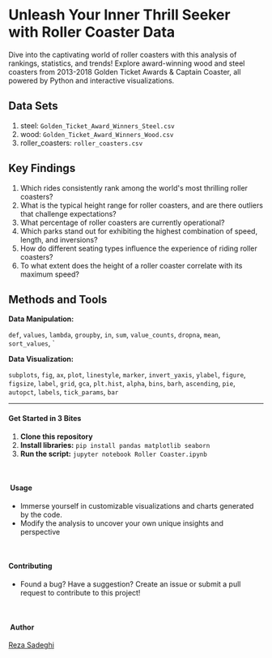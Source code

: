 # Unleash Your Inner Thrill Seeker with Roller Coaster Data

Dive into the captivating world of roller coasters with this analysis of rankings, statistics, and trends! Explore  award-winning wood and steel coasters from 2013-2018 Golden Ticket Awards & Captain Coaster, all powered by Python and interactive visualizations.


## Data Sets

1. steel: `Golden_Ticket_Award_Winners_Steel.csv`
2. wood: `Golden_Ticket_Award_Winners_Wood.csv`
3. roller_coasters: `roller_coasters.csv`



## Key Findings

1.	Which rides consistently rank among the world's most thrilling roller coasters?
2.	What is the typical height range for roller coasters, and are there outliers that challenge expectations?
3.	What percentage of roller coasters are currently operational?
4.	Which parks stand out for exhibiting the highest combination of speed, length, and inversions?
5.	How do different seating types influence the experience of riding roller coasters?
6.	To what extent does the height of a roller coaster correlate with its maximum speed?


##  Methods and Tools

__Data Manipulation:__

`def`, `values`, `lambda`, `groupby`, `in`, `sum`, `value_counts`, `dropna`, `mean`, `sort_values`, `


**Data Visualization:**

`subplots`, `fig`, `ax`, `plot`, `linestyle`, `marker`, `invert_yaxis`, `ylabel`, `figure`, `figsize`, `label`, `grid`, `gca`, `plt.hist`, `alpha`, `bins`, `barh`, `ascending`, `pie`, `autopct`, `labels`, `tick_params`, `bar`

---

####  Get Started in 3 Bites

1. **Clone this repository**
2. **Install libraries:** `pip install pandas matplotlib seaborn`
3. **Run the script:** `jupyter notebook Roller Coaster.ipynb`
</br>

#### ️ Usage

- Immerse yourself in customizable visualizations and charts generated by the code.
- Modify the analysis to uncover your own unique insights and perspective
</br>

#### Contributing

- Found a bug? Have a suggestion? Create an issue or submit a pull request to contribute to this project!
</br>

#### ‍ Author

[Reza Sadeghi](https://github.com/xre22zax/)
